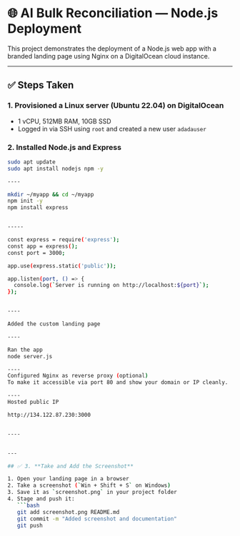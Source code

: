 # 🌐 AI Bulk Reconciliation — Node.js Deployment

This project demonstrates the deployment of a Node.js web app with a branded landing page using Nginx on a DigitalOcean cloud instance.

---

## ✅ Steps Taken

### 1. Provisioned a Linux server (Ubuntu 22.04) on DigitalOcean
- 1 vCPU, 512MB RAM, 10GB SSD
- Logged in via SSH using `root` and created a new user `adadauser`

### 2. Installed Node.js and Express
```bash
sudo apt update
sudo apt install nodejs npm -y

----

mkdir ~/myapp && cd ~/myapp
npm init -y
npm install express


-----

const express = require('express');
const app = express();
const port = 3000;

app.use(express.static('public'));

app.listen(port, () => {
  console.log(`Server is running on http://localhost:${port}`);
});


----

Added the custom landing page

----

Ran the app
node server.js

----
Configured Nginx as reverse proxy (optional)
To make it accessible via port 80 and show your domain or IP cleanly.

----
Hosted public IP

http://134.122.87.230:3000


----


---

## ✅ 3. **Take and Add the Screenshot**

1. Open your landing page in a browser
2. Take a screenshot (`Win + Shift + S` on Windows)
3. Save it as `screenshot.png` in your project folder
4. Stage and push it:
   ```bash
   git add screenshot.png README.md
   git commit -m "Added screenshot and documentation"
   git push

